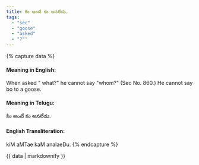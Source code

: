 ```yaml
---
title: కిం అంటే కం అనలేడు.
tags:
  - "sec"
  - "goose"
  - "asked"
  - "?""
---
```


{% capture data %}
#### Meaning in English:
When asked " what?" he cannot say "whom?"
(Sec No. 860.)
He cannot say bo to a goose.

#### Meaning in Telugu:
కిం అంటే కం అనలేడు.

#### English Transliteration:
kiM aMTae kaM analaeDu.
{% endcapture %}

<div class="notice">{{ data | markdownify }}</div>

